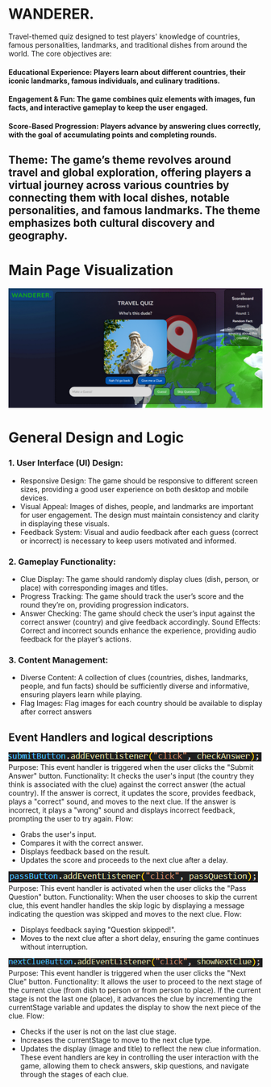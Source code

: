 # WANDERER. 
Travel-themed quiz designed to test players' knowledge of countries, famous personalities, landmarks, and traditional dishes from around the world. The core objectives are:

#### Educational Experience: Players learn about different countries, their iconic landmarks, famous individuals, and culinary traditions.
#### Engagement & Fun: The game combines quiz elements with images, fun facts, and interactive gameplay to keep the user engaged.
#### Score-Based Progression: Players advance by answering clues correctly, with the goal of accumulating points and completing rounds.

## Theme: The game’s theme revolves around travel and global exploration, offering players a virtual journey across various countries by connecting them with local dishes, notable personalities, and famous landmarks. The theme emphasizes both cultural discovery and geography.



# Main Page Visualization

![screenshot](screenshot-main.png)

# General Design and Logic 

### 1. User Interface (UI) Design:
* Responsive Design: The game should be responsive to different screen sizes, providing a good user experience on both desktop and mobile devices.
* Visual Appeal: Images of dishes, people, and landmarks are important for user engagement. The design must maintain consistency and clarity in displaying these visuals.
* Feedback System: Visual and audio feedback after each guess (correct or incorrect) is necessary to keep users motivated and informed.
### 2. Gameplay Functionality:
* Clue Display: The game should randomly display clues (dish, person, or place) with corresponding images and titles.
* Progress Tracking: The game should track the user’s score and the round they’re on, providing progression indicators.
* Answer Checking: The game should check the user’s input against the correct answer (country) and give feedback accordingly.
Sound Effects: Correct and incorrect sounds enhance the experience, providing audio feedback for the player’s actions.
### 3. Content Management:
* Diverse Content: A collection of clues (countries, dishes, landmarks, people, and fun facts) should be sufficiently diverse and informative, ensuring players learn while playing.
* Flag Images: Flag images for each country should be available to display after correct answers



## Event Handlers and logical descriptions

![screenshot](images\submit.png)
Purpose: This event handler is triggered when the user clicks the "Submit Answer" button.
Functionality: It checks the user's input (the country they think is associated with the clue) against the correct answer (the actual country). If the answer is correct, it updates the score, provides feedback, plays a "correct" sound, and moves to the next clue. If the answer is incorrect, it plays a "wrong" sound and displays incorrect feedback, prompting the user to try again.
Flow:
* Grabs the user's input.
* Compares it with the correct answer.
* Displays feedback based on the result.
* Updates the score and proceeds to the next clue after a delay.

![screenshot](images\pass.png)
Purpose: This event handler is activated when the user clicks the "Pass Question" button.
Functionality: When the user chooses to skip the current clue, this event handler handles the skip logic by displaying a message indicating the question was skipped and moves to the next clue.
Flow:
* Displays feedback saying "Question skipped!".
* Moves to the next clue after a short delay, ensuring the game continues without interruption.

![screenshot](images\next.png)
Purpose: This event handler is triggered when the user clicks the "Next Clue" button.
Functionality: It allows the user to proceed to the next stage of the current clue (from dish to person or from person to place). If the current stage is not the last one (place), it advances the clue by incrementing the currentStage variable and updates the display to show the next piece of the clue.
Flow:
* Checks if the user is not on the last clue stage.
* Increases the currentStage to move to the next clue type.
* Updates the display (image and title) to reflect the new clue information.
These event handlers are key in controlling the user interaction with the game, allowing them to check answers, skip questions, and navigate through the stages of each clue.









